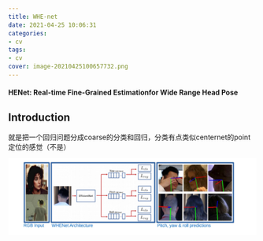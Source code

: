 ```yaml
---
title: WHE-net
date: 2021-04-25 10:06:31
categories:
- cv
tags:
- cv
cover: image-20210425100657732.png
---
```


#### HENet: Real-time Fine-Grained Estimationfor Wide Range Head Pose

## Introduction

就是把一个回归问题分成coarse的分类和回归，分类有点类似centernet的point定位的感觉（不是）

![image-20210425100657732](WHE-net/image-20210425100657732.png)